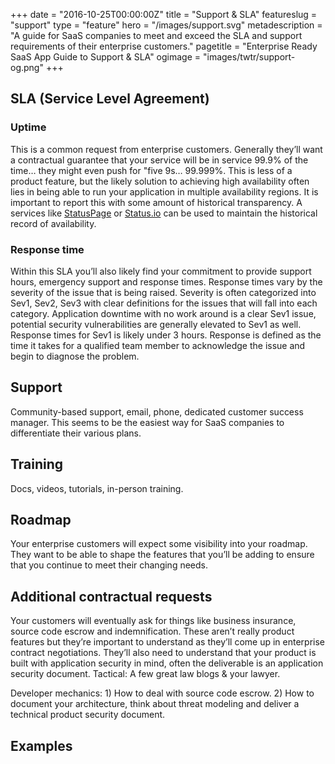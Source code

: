 +++
date = "2016-10-25T00:00:00Z"
title = "Support & SLA"
featureslug = "support"
type = "feature"
hero = "/images/support.svg"
metadescription = "A guide for SaaS companies to meet and exceed the SLA and support requirements of their enterprise customers."
pagetitle = "Enterprise Ready SaaS App Guide to Support & SLA"
ogimage = "images/twtr/support-og.png"
+++

## SLA (Service Level Agreement)
### Uptime
This is a common request from enterprise customers. Generally they’ll want a contractual guarantee that your service will be in service 99.9% of the time… they might even push for "five 9s… 99.999%. This is less of a product feature, but the likely solution to achieving high availability often lies in being able to run your application in multiple availability regions. It is important to report this with some amount of historical transparency. A services like [StatusPage](https://statuspage.io) or [Status.io](https://status.io) can be used to maintain the historical record of availability.

### Response time
Within this SLA you’ll also likely find your commitment to provide support hours, emergency support and response times. Response times vary by the severity of the issue that is being raised. Severity is often categorized into Sev1, Sev2, Sev3 with clear definitions for the issues that will fall into each category. Application downtime with no work around is a clear Sev1 issue, potential security vulnerabilities are generally elevated to Sev1 as well. Response times for Sev1 is likely under 3 hours. Response is defined as the time it takes for a qualified team member to acknowledge the issue and begin to diagnose the problem.

## Support
Community-based support, email, phone, dedicated customer success manager. This seems to be the easiest way for SaaS companies to differentiate their various plans.

## Training
Docs, videos, tutorials, in-person training.

## Roadmap
Your enterprise customers will expect some visibility into your roadmap. They want to be able to shape the features that you’ll be adding to ensure that you continue to meet their changing needs.

## Additional contractual requests
Your customers will eventually ask for things like business insurance, source code escrow and indemnification. These aren’t really product features but they’re important to understand as they’ll come up in enterprise contract negotiations. They’ll also need to understand that your product is built with application security in mind, often the deliverable is an application security document. Tactical: A few great law blogs & your lawyer.

Developer mechanics: 1) How to deal with source code escrow. 2) How to document your architecture, think about threat modeling and deliver a technical product security document.

## Examples
